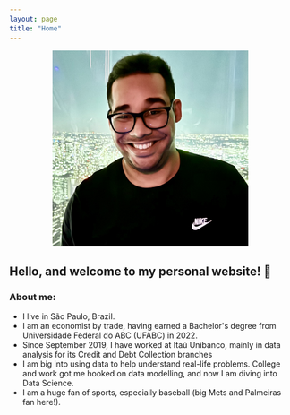 ```yaml
---
layout: page
title: "Home"
---
```


<style>
    h1 {
        display: none;
    }
</style>

# Almir Lima Jr.

<div style="text-align: center;">
    <img src="headshot.jpeg" alt="Headshot of Almir Lima Jr." width="350">
</div>

## Hello, and welcome to my personal website! 👋

### About me:

- I live in São Paulo, Brazil.
- I am an economist by trade, having earned a Bachelor's degree from Universidade Federal do ABC (UFABC) in 2022.
- Since September 2019, I have worked at Itaú Unibanco, mainly in data analysis for its Credit and Debt Collection branches
- I am big into using data to help understand real-life problems. College and work got me hooked on data modelling, and now I am diving into Data Science.
- I am a huge fan of sports, especially baseball (big Mets and Palmeiras fan here!).
